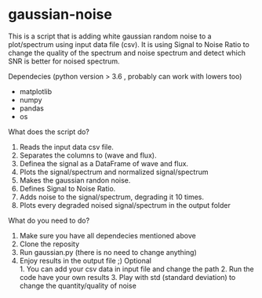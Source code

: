 # gaussian-noise
This is a script that is adding white gaussian random noise to a plot/spectrum using input data file (csv). It is using Signal to Noise Ratio to change the quality of the spectrum and noise spectrum and detect which SNR is better for noised spectrum.

Dependecies (python version > 3.6 , probably can work with lowers too)
  - matplotlib
  - numpy
  - pandas
  - os
  
What does the script do?
  1. Reads the input data csv file.
  2. Separates the columns to (wave and flux).
  3. Definea the signal as a DataFrame of wave and flux.
  4. Plots the signal/spectrum and normalized signal/spectrum
  4. Makes the gaussian randon noise.
  5. Defines Signal to Noise Ratio. 
  6. Adds noise to the signal/spectrum, degrading it 10 times.
  7. Plots every degraded noised signal/spectrum in the output folder

What do you need to do?
  1. Make sure you have all dependecies mentioned above
  2. Clone the reposity
  3. Run gaussian.py (there is no need to change anything)
  4. Enjoy results in the output file ;)
  Optional  
    1. You can add your csv data in input file and change the path
    2. Run the code have your own results 
    3. Play with std (standard deviation) to change the quantity/quality of noise
